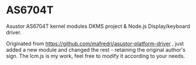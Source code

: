# AS6704T

Asustor AS6704T kernel modules DKMS project & Node.js Display/keyboard driver.

Originated from https://github.com/mafredri/asustor-platform-driver , just added a new module and changed the rest - retaining the original author's sign.
The lcm.js is my work, feel free to modify it according to your needs.
